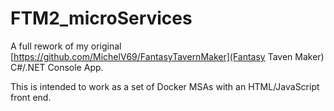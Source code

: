 # FTM2_microServices

A full rework of my original [https://github.com/MichelV69/FantasyTavernMaker](Fantasy Taven Maker) C#/.NET Console App.

This is intended to work as a set of Docker MSAs with an HTML/JavaScript front end.
